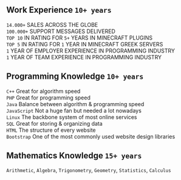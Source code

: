 ## Work Experience `10+ years`
`14.000+` SALES ACROSS THE GLOBE<br>
`100.000+` SUPPORT MESSAGES DELIVERED<br>
`TOP 10` IN RATING FOR `5+` YEARS IN MINECRAFT PLUGINS<br>
`TOP 5` IN RATING FOR `1` YEAR IN MINECRAFT GREEK SERVERS<br>
`1` YEAR OF EMPLOYER EXPERIENCE IN PROGRAMMING INDUSTRY<br>
`1` YEAR OF TEAM EXPERIENCE IN PROGRAMMING INDUSTRY

## Programming Knowledge `10+ years`
`C++` Great for algorithm speed<br>
`PHP` Great for programming speed<br>
`Java` Balance between algorithm & programming speed<br>
`JavaScript` Not a huge fan but needed a lot nowadays<br>
`Linux` The backbone system of most online services<br>
`SQL` Great for storing & organizing data<br>
`HTML` The structure of every website<br>
`Bootstrap` One of the most commonly used website design libraries

## Mathematics Knowledge `15+ years`
`Arithmetic`, `Algebra`, `Trigonometry`, `Geometry`, `Statistics`, `Calculus`

